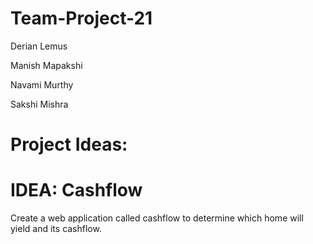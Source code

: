 # Team-Project-21

 Derian Lemus

 Manish Mapakshi

 Navami Murthy

 Sakshi Mishra

 
 # Project Ideas:

# IDEA: Cashflow

Create a web application called cashflow to determine which home will yield and its cashflow.





